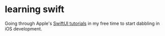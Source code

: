 # learning swift

Going through Apple's [SwiftUI tutorials](https://developer.apple.com/tutorials/swiftui/) in my free time to start dabbling in iOS development.
